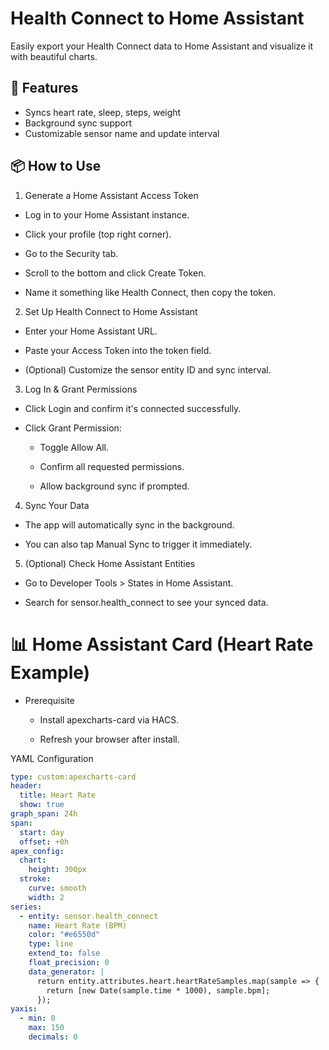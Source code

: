 # Health Connect to Home Assistant

Easily export your Health Connect data to Home Assistant and visualize it with beautiful charts.

## 🚀 Features
- Syncs heart rate, sleep, steps, weight
- Background sync support
- Customizable sensor name and update interval

## 📦 How to Use
1. Generate a Home Assistant Access Token

- Log in to your Home Assistant instance.

- Click your profile (top right corner).

- Go to the Security tab.

- Scroll to the bottom and click Create Token.

- Name it something like Health Connect, then copy the token.

2. Set Up Health Connect to Home Assistant

- Enter your Home Assistant URL.

- Paste your Access Token into the token field.

- (Optional) Customize the sensor entity ID and sync interval.

3. Log In & Grant Permissions

- Click Login and confirm it's connected successfully.

- Click Grant Permission:

  - Toggle Allow All.

  - Confirm all requested permissions.

  - Allow background sync if prompted.

4. Sync Your Data

- The app will automatically sync in the background.

- You can also tap Manual Sync to trigger it immediately.

5. (Optional) Check Home Assistant Entities

- Go to Developer Tools > States in Home Assistant.

- Search for sensor.health_connect to see your synced data.

# 📊 Home Assistant Card (Heart Rate Example)

- Prerequisite

  - Install apexcharts-card via HACS.

  - Refresh your browser after install.

YAML Configuration
```yaml
type: custom:apexcharts-card
header:
  title: Heart Rate
  show: true
graph_span: 24h
span:
  start: day
  offset: +0h
apex_config:
  chart:
    height: 300px
  stroke:
    curve: smooth
    width: 2
series:
  - entity: sensor.health_connect
    name: Heart Rate (BPM)
    color: "#e6550d"
    type: line
    extend_to: false
    float_precision: 0
    data_generator: |
      return entity.attributes.heart.heartRateSamples.map(sample => {
        return [new Date(sample.time * 1000), sample.bpm];
      });
yaxis:
  - min: 0
    max: 150
    decimals: 0
```